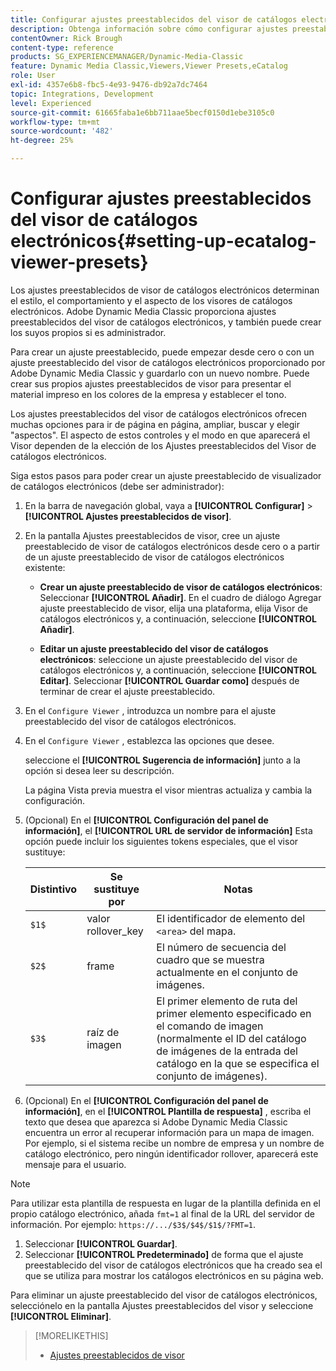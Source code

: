 ```yaml
---
title: Configurar ajustes preestablecidos del visor de catálogos electrónicos
description: Obtenga información sobre cómo configurar ajustes preestablecidos del visor de catálogos electrónicos en Adobe Dynamic Media Classic.
contentOwner: Rick Brough
content-type: reference
products: SG_EXPERIENCEMANAGER/Dynamic-Media-Classic
feature: Dynamic Media Classic,Viewers,Viewer Presets,eCatalog
role: User
exl-id: 4357e6b8-fbc5-4e93-9476-db92a7dc7464
topic: Integrations, Development
level: Experienced
source-git-commit: 61665faba1e6bb711aae5becf0150d1ebe3105c0
workflow-type: tm+mt
source-wordcount: '482'
ht-degree: 25%

---
```


# Configurar ajustes preestablecidos del visor de catálogos electrónicos{#setting-up-ecatalog-viewer-presets}

Los ajustes preestablecidos de visor de catálogos electrónicos determinan el estilo, el comportamiento y el aspecto de los visores de catálogos electrónicos. Adobe Dynamic Media Classic proporciona ajustes preestablecidos del visor de catálogos electrónicos, y también puede crear los suyos propios si es administrador.

Para crear un ajuste preestablecido, puede empezar desde cero o con un ajuste preestablecido del visor de catálogos electrónicos proporcionado por Adobe Dynamic Media Classic y guardarlo con un nuevo nombre. Puede crear sus propios ajustes preestablecidos de visor para presentar el material impreso en los colores de la empresa y establecer el tono.

Los ajustes preestablecidos del visor de catálogos electrónicos ofrecen muchas opciones para ir de página en página, ampliar, buscar y elegir &quot;aspectos&quot;. El aspecto de estos controles y el modo en que aparecerá el Visor dependen de la elección de los Ajustes preestablecidos del Visor de catálogos electrónicos.

Siga estos pasos para poder crear un ajuste preestablecido de visualizador de catálogos electrónicos (debe ser administrador):

1. En la barra de navegación global, vaya a **[!UICONTROL Configurar]** > **[!UICONTROL Ajustes preestablecidos de visor]**.
1. En la pantalla Ajustes preestablecidos de visor, cree un ajuste preestablecido de visor de catálogos electrónicos desde cero o a partir de un ajuste preestablecido de visor de catálogos electrónicos existente:

   * **Crear un ajuste preestablecido de visor de catálogos electrónicos**: Seleccionar **[!UICONTROL Añadir]**. En el cuadro de diálogo Agregar ajuste preestablecido de visor, elija una plataforma, elija Visor de catálogos electrónicos y, a continuación, seleccione **[!UICONTROL Añadir]**.

   * **Editar un ajuste preestablecido del visor de catálogos electrónicos**: seleccione un ajuste preestablecido del visor de catálogos electrónicos y, a continuación, seleccione **[!UICONTROL Editar]**. Seleccionar **[!UICONTROL Guardar como]** después de terminar de crear el ajuste preestablecido.

1. En el `Configure Viewer` , introduzca un nombre para el ajuste preestablecido del visor de catálogos electrónicos.
1. En el `Configure Viewer` , establezca las opciones que desee.

   seleccione el **[!UICONTROL Sugerencia de información]** junto a la opción si desea leer su descripción.

   La página Vista previa muestra el visor mientras actualiza y cambia la configuración.

1. (Opcional) En el **[!UICONTROL Configuración del panel de información]**, el **[!UICONTROL URL de servidor de información]** Esta opción puede incluir los siguientes tokens especiales, que el visor sustituye:

   | Distintivo | Se sustituye por | Notas |
   | --- | --- | --- |
   | `$1$` | valor rollover_key | El identificador de elemento del `<area>` del mapa. |
   | `$2$` | frame | El número de secuencia del cuadro que se muestra actualmente en el conjunto de imágenes. |
   | `$3$` | raíz de imagen | El primer elemento de ruta del primer elemento especificado en el comando de imagen (normalmente el ID del catálogo de imágenes de la entrada del catálogo en la que se especifica el conjunto de imágenes). |

1. (Opcional) En el **[!UICONTROL Configuración del panel de información]**, en el **[!UICONTROL Plantilla de respuesta]** , escriba el texto que desea que aparezca si Adobe Dynamic Media Classic encuentra un error al recuperar información para un mapa de imagen. Por ejemplo, si el sistema recibe un nombre de empresa y un nombre de catálogo electrónico, pero ningún identificador rollover, aparecerá este mensaje para el usuario.

>[!NOTE]
>
>Para utilizar esta plantilla de respuesta en lugar de la plantilla definida en el propio catálogo electrónico, añada `fmt=1` al final de la URL del servidor de información. Por ejemplo: `https://.../$3$/$4$/$1$/?FMT=1`.

1. Seleccionar **[!UICONTROL Guardar]**.
1. Seleccionar **[!UICONTROL Predeterminado]** de forma que el ajuste preestablecido del visor de catálogos electrónicos que ha creado sea el que se utiliza para mostrar los catálogos electrónicos en su página web.

Para eliminar un ajuste preestablecido del visor de catálogos electrónicos, selecciónelo en la pantalla Ajustes preestablecidos del visor y seleccione **[!UICONTROL Eliminar]**.

>[!MORELIKETHIS]
>
>* [Ajustes preestablecidos de visor](application-setup.md#viewer_presets)
